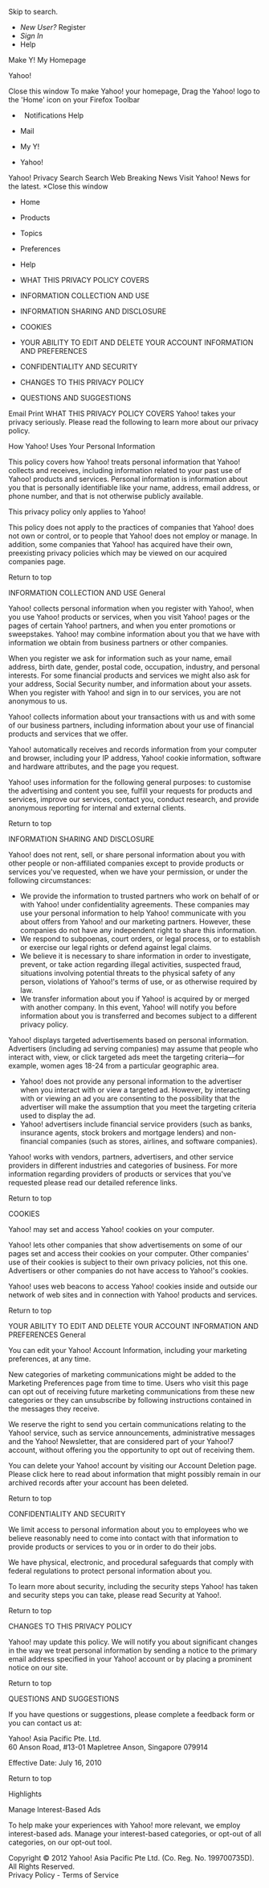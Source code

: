 Skip to search.

*   _New User?_ Register
*   _Sign In_
*   Help

Make Y! My Homepage  

Yahoo!

Close this window To make Yahoo! your homepage, Drag the Yahoo! logo to the 'Home' icon on your Firefox Toolbar

*     Notifications Help
    
*   Mail
    
*   My Y!
*   Yahoo!

Yahoo! Privacy Search Search Web Breaking News Visit Yahoo! News for the latest. ×Close this window

*   Home
*   Products
*   Topics
*   Preferences
*   Help

*   WHAT THIS PRIVACY POLICY COVERS
*   INFORMATION COLLECTION AND USE
*   INFORMATION SHARING AND DISCLOSURE
*   COOKIES
*   YOUR ABILITY TO EDIT AND DELETE YOUR ACCOUNT INFORMATION AND PREFERENCES
*   CONFIDENTIALITY AND SECURITY
*   CHANGES TO THIS PRIVACY POLICY
*   QUESTIONS AND SUGGESTIONS

Email Print WHAT THIS PRIVACY POLICY COVERS Yahoo! takes your privacy seriously. Please read the following to learn more about our privacy policy.

How Yahoo! Uses Your Personal Information

This policy covers how Yahoo! treats personal information that Yahoo! collects and receives, including information related to your past use of Yahoo! products and services. Personal information is information about you that is personally identifiable like your name, address, email address, or phone number, and that is not otherwise publicly available.

This privacy policy only applies to Yahoo!

This policy does not apply to the practices of companies that Yahoo! does not own or control, or to people that Yahoo! does not employ or manage. In addition, some companies that Yahoo! has acquired have their own, preexisting privacy policies which may be viewed on our acquired companies page.

Return to top

INFORMATION COLLECTION AND USE General  

Yahoo! collects personal information when you register with Yahoo!, when you use Yahoo! products or services, when you visit Yahoo! pages or the pages of certain Yahoo! partners, and when you enter promotions or sweepstakes. Yahoo! may combine information about you that we have with information we obtain from business partners or other companies.

When you register we ask for information such as your name, email address, birth date, gender, postal code, occupation, industry, and personal interests. For some financial products and services we might also ask for your address, Social Security number, and information about your assets. When you register with Yahoo! and sign in to our services, you are not anonymous to us.

Yahoo! collects information about your transactions with us and with some of our business partners, including information about your use of financial products and services that we offer.

Yahoo! automatically receives and records information from your computer and browser, including your IP address, Yahoo! cookie information, software and hardware attributes, and the page you request.

Yahoo! uses information for the following general purposes: to customise the advertising and content you see, fulfill your requests for products and services, improve our services, contact you, conduct research, and provide anonymous reporting for internal and external clients.

Return to top

INFORMATION SHARING AND DISCLOSURE

Yahoo! does not rent, sell, or share personal information about you with other people or non-affiliated companies except to provide products or services you've requested, when we have your permission, or under the following circumstances:

*   We provide the information to trusted partners who work on behalf of or with Yahoo! under confidentiality agreements. These companies may use your personal information to help Yahoo! communicate with you about offers from Yahoo! and our marketing partners. However, these companies do not have any independent right to share this information.
*   We respond to subpoenas, court orders, or legal process, or to establish or exercise our legal rights or defend against legal claims.
*   We believe it is necessary to share information in order to investigate, prevent, or take action regarding illegal activities, suspected fraud, situations involving potential threats to the physical safety of any person, violations of Yahoo!'s terms of use, or as otherwise required by law.
*   We transfer information about you if Yahoo! is acquired by or merged with another company. In this event, Yahoo! will notify you before information about you is transferred and becomes subject to a different privacy policy.

Yahoo! displays targeted advertisements based on personal information. Advertisers (including ad serving companies) may assume that people who interact with, view, or click targeted ads meet the targeting criteria—for example, women ages 18-24 from a particular geographic area.

*   Yahoo! does not provide any personal information to the advertiser when you interact with or view a targeted ad. However, by interacting with or viewing an ad you are consenting to the possibility that the advertiser will make the assumption that you meet the targeting criteria used to display the ad.
*   Yahoo! advertisers include financial service providers (such as banks, insurance agents, stock brokers and mortgage lenders) and non-financial companies (such as stores, airlines, and software companies).

Yahoo! works with vendors, partners, advertisers, and other service providers in different industries and categories of business. For more information regarding providers of products or services that you've requested please read our detailed reference links.

Return to top

COOKIES

Yahoo! may set and access Yahoo! cookies on your computer.

Yahoo! lets other companies that show advertisements on some of our pages set and access their cookies on your computer. Other companies' use of their cookies is subject to their own privacy policies, not this one. Advertisers or other companies do not have access to Yahoo!'s cookies.

Yahoo! uses web beacons to access Yahoo! cookies inside and outside our network of web sites and in connection with Yahoo! products and services.

  

Return to top

YOUR ABILITY TO EDIT AND DELETE YOUR ACCOUNT INFORMATION AND PREFERENCES General

You can edit your Yahoo! Account Information, including your marketing preferences, at any time.

New categories of marketing communications might be added to the Marketing Preferences page from time to time. Users who visit this page can opt out of receiving future marketing communications from these new categories or they can unsubscribe by following instructions contained in the messages they receive.

We reserve the right to send you certain communications relating to the Yahoo! service, such as service announcements, administrative messages and the Yahoo! Newsletter, that are considered part of your Yahoo!7 account, without offering you the opportunity to opt out of receiving them.

You can delete your Yahoo! account by visiting our Account Deletion page. Please click here to read about information that might possibly remain in our archived records after your account has been deleted.

Return to top

CONFIDENTIALITY AND SECURITY

We limit access to personal information about you to employees who we believe reasonably need to come into contact with that information to provide products or services to you or in order to do their jobs.

We have physical, electronic, and procedural safeguards that comply with federal regulations to protect personal information about you.

To learn more about security, including the security steps Yahoo! has taken and security steps you can take, please read Security at Yahoo!.

Return to top

CHANGES TO THIS PRIVACY POLICY

Yahoo! may update this policy. We will notify you about significant changes in the way we treat personal information by sending a notice to the primary email address specified in your Yahoo! account or by placing a prominent notice on our site.

Return to top

QUESTIONS AND SUGGESTIONS

If you have questions or suggestions, please complete a feedback form or you can contact us at:

Yahoo! Asia Pacific Pte. Ltd.  
60 Anson Road, #13-01 Mapletree Anson, Singapore 079914

Effective Date: July 16, 2010

Return to top

Highlights

Manage Interest-Based Ads  

To help make your experiences with Yahoo! more relevant, we employ interest-based ads. Manage your interest-based categories, or opt-out of all categories, on our opt-out tool.

Copyright © 2012 Yahoo! Asia Pacific Pte Ltd. (Co. Reg. No. 199700735D). All Rights Reserved.  
Privacy Policy - Terms of Service